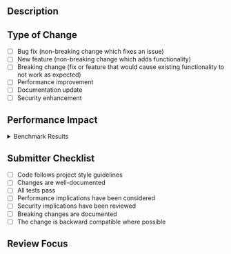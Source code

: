 <!-- IMPORTANT FOR CLAUDE: Leave ALL checkboxes unchecked - they are for human verification only -->
<!-- AUTOMATION WARNING: Do NOT pre-check any checkboxes. Each must be manually verified by humans -->

## Description

<!-- Brief description of changes and motivation -->
<!-- Note: GitHub Copilot will use the checklist below to guide its review -->

## Type of Change

<!-- REMINDER: Leave ALL checkboxes unchecked - they MUST be checked by humans -->
- [ ] Bug fix (non-breaking change which fixes an issue)
- [ ] New feature (non-breaking change which adds functionality)
- [ ] Breaking change (fix or feature that would cause existing functionality to not work as expected)
- [ ] Performance improvement
- [ ] Documentation update
- [ ] Security enhancement

## Performance Impact

<!-- For performance-sensitive changes, include benchmark results -->

<details>
<summary>Benchmark Results</summary>

```bash
# Run benchmarks before and after changes:
git checkout main
cargo bench --bench event_store -- --save-baseline main
git checkout your-branch
cargo bench --bench event_store -- --baseline main

# For realistic workload benchmarks:
cargo bench --bench realistic_workloads -- --save-baseline main
# ... switch branches ...
cargo bench --bench realistic_workloads -- --baseline main
```

<!-- Paste benchmark comparison results here -->

</details>

## Submitter Checklist

<!-- CRITICAL: Do NOT check these boxes when creating PR - humans must verify each item -->
<!-- AUTOMATION WARNING: These checkboxes are for HUMAN REVIEW ONLY - do not pre-check -->
<!-- PR will auto-convert to draft if these items are not checked by humans -->

- [ ] Code follows project style guidelines
- [ ] Changes are well-documented
- [ ] All tests pass
- [ ] Performance implications have been considered
- [ ] Security implications have been reviewed
- [ ] Breaking changes are documented
- [ ] The change is backward compatible where possible

## Review Focus

<!-- Guide reviewers to specific areas that need attention -->
<!-- Examples:
- Complex algorithm in src/executor/optimization.rs needs performance review
- New error handling pattern in command.rs - looking for consistency feedback
- Security implications of the new stream access pattern
- API breaking changes in types.rs need careful consideration
-->